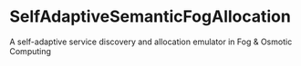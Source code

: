 # SelfAdaptiveSemanticFogAllocation
A self-adaptive service discovery and allocation emulator in Fog &amp; Osmotic Computing 
